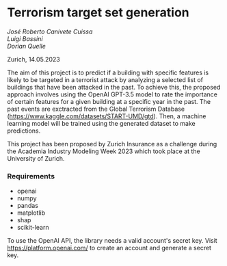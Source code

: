 # Terrorism target set generation

_José Roberto Canivete Cuissa_  
_Luigi Bassini_  
_Dorian Quelle_  

Zurich, 14.05.2023

The aim of this project is to predict if a building with specific features is likely to be targeted in a terrorist attack by analyzing a selected list of buildings that have been attacked in the past. To achieve this, the proposed approach involves using the OpenAI GPT-3.5 model to rate the importance of certain features for a given building at a specific year in the past. The past events are exctracted from the Global Terrorism Database (https://www.kaggle.com/datasets/START-UMD/gtd). Then, a machine learning model will be trained using the generated dataset to make predictions.

This project has been proposed by Zurich Insurance as a challenge during the Academia Industry Modeling Week 2023 which took place at the University of Zurich.  

### Requirements

- openai
- numpy
- pandas
- matplotlib
- shap
- scikit-learn

To use the OpenAI API, the library needs a valid account's secret key. Visit https://platform.openai.com/ to create an account and generate a secret key. 
